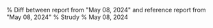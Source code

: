 % Diff between report from "May 08, 2024" and reference report from "May 08, 2024"
% Strudy
% May 08, 2024



